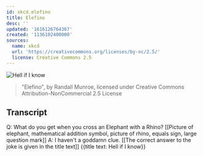 ```yaml
---
id: xkcd.elefino
title: Elefino
desc: ''
updated: '1616126764367'
created: '1136102400000'
sources:
  name: xkcd
  url: 'https://creativecommons.org/licenses/by-nc/2.5/'
  license: Creative Commons 2.5
---
```

![Hell if I know](https://imgs.xkcd.com/comics/elefino.jpg)
> "Elefino", by Randall Munroe, licensed under Creative Commons Attribution-NonCommercial 2.5 License

## Transcript
Q: What do you get when you cross an Elephant with a Rhino?
[[Picture of elephant, mathematical addition symbol, picture of rhino, equals sign, large question mark]]
A: I haven't a goddamn clue.
[[The correct answer to the joke is given in the title text]]
{{title text: Hell if I know}}
